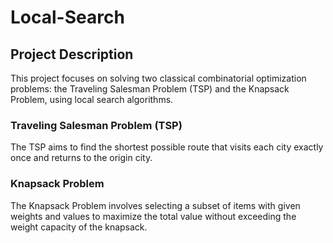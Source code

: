 # Local-Search

## Project Description

This project focuses on solving two classical combinatorial optimization problems: the Traveling Salesman Problem (TSP) and the Knapsack Problem, using local search algorithms.

### Traveling Salesman Problem (TSP)

The TSP aims to find the shortest possible route that visits each city exactly once and returns to the origin city.

### Knapsack Problem

The Knapsack Problem involves selecting a subset of items with given weights and values to maximize the total value without exceeding the weight capacity of the knapsack. 